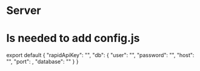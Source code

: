 # Server

# Is needed to add config.js

export default {
  "rapidApiKey": "",
  "db": {
    "user": "",
    "password": "",
    "host": "",
    "port": ,
    "database": ""
  }
}